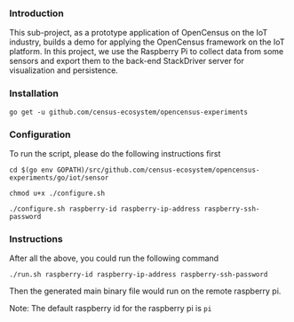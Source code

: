 ### Introduction

This sub-project, as a prototype application of OpenCensus on the IoT industry, builds a demo for applying the
OpenCensus framework on the IoT platform. In this project, we use the Raspberry Pi to collect data from some sensors and
export them to the back-end StackDriver server for visualization and persistence.

### Installation

`go get -u github.com/census-ecosystem/opencensus-experiments`

### Configuration

To run the script, please do the following instructions first

`cd $(go env GOPATH)/src/github.com/census-ecosystem/opencensus-experiments/go/iot/sensor`

`chmod u+x ./configure.sh`

`./configure.sh raspberry-id raspberry-ip-address raspberry-ssh-password`

### Instructions

After all the above, you could run the following command

`./run.sh raspberry-id raspberry-ip-address raspberry-ssh-password`

Then the generated main binary file would run on the remote raspberry pi.

Note: The default raspberry id for the raspberry pi is `pi`